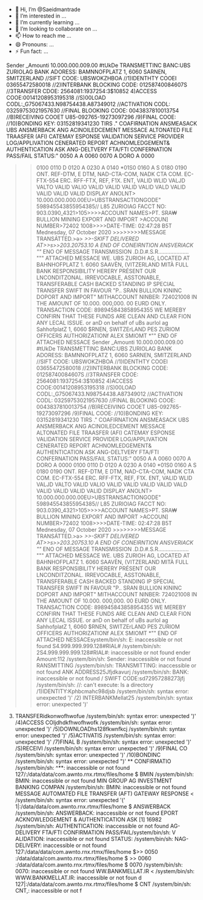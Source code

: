 - 👋 Hi, I’m @Saeidmantrade
- 👀 I’m interested in ...
- 🌱 I’m currently learning ...
- 💞️ I’m looking to collaborate on ...
- 📫 How to reach me ...
- 😄 Pronouns: ...
- ⚡ Fun fact: ...

<!---
Saeidmantrade/Saeidmantrade is a ✨ special ✨ repository because its `README.md` (this file) appears on your GitHub profile.
You can click the Preview link to take a look at your changes.
--->
Sender _Amounti 10.000.000.009.00 #tUkDe
TRANSMETTINC BANC:UBS ZURIOLAG
BANK ADORESS: BAMNNOFPLATZ 1, 6060 SARNEN, SMITZERLAND
//SIFT COOE: UBSWOKZHBOA
//1)IDENTHTY COOEI 03655472580018
//2)INTERBANK BLOCKING CODE: 01258740084607S
//3TRANSFER CDOE: 2564081:1937254:3$10852
4)ACCESS COOE:00141208953195318
//S)00LOAD CODL:_G75067433.N98754438.A87349012
//ACTIVATION CODL: 03259753021957630
//FINAL BLOOKING COOE: 0043837810013754
//B)RECEIVING COOET U85-092765-19273097296
/9)FINAL COOE:
//10)BONDING KEY: 03152819341230
TIRS
." COAFIRNATION ANSMEASACK
UBS
ANSMERBACK ANG ACINOILEDCEMENT MESSACE ALTONATED FILE TRAASFER (AFI) CATEMAY ESPONSE
VALIDATION SERVICE PROVIDER LOG/APPLIVATION CENERATED REPORT ACHNOMLEDGEMENT& AUTHENTICATION ASK
ANG-DELTVERY FTA/FTI CONFERNATION PASS/FAIL STATUS:"
0050
A
A 0060
0070
A DORO
A
0000
>>0100
0110
D
0120
A
0230
A
0140
*01S0
0160
A
S
0180
0190
ONT.
REF-DTM,
E
DTM,
NAD-CTA-COM,
NADK
CTA
COM.
EC-FTX-554
ERC.
RFF-FTX,
REF,
F1X.
ENT,
VALID
WLID
VALJD
VALTO
VALID
VALIO
VALID
VALID
VALID
VALID
VALD
VALID
VALID
VALID
VALID
DISPLAY
ANOLNT> 10.000.000.000.00EU>UBSTRANSACTIONGODE" 598945543855954385// L85 ZURIOIAG
FACCT NO: 903.0390_4321>105>>>>ACCOUNT NAMES>PT. SRA₩ BULLION MINING EXPORT AND IMPORT >ACCOUN]
NUMBER>72402 1008>>>>DATE-TIME: 02:47:28 B5T Mednesday, 07 October 2020 >>>>>>>>MESSAGE TRANSÁTTED.>ə>
*>>-SKIFT DELIVERED AT>>s>>203.20753.10
A END OF CONEIRNTION ANSVERIACK
""* ENO OF MESSAGE TRANSMISSION
.D.D.#.S.R....................
""" ATTACHED MESSACE
WE. UBS ZURIOH AG, LOCATED AT BAHNHOFPLATZ 1. 6060 SAAVÈN, (VITZERLAND MITÀ FULL BANK RESPONSIBILITY HERERY PRÉSENT
OUR LNCONDITZONAL. IRREVOCABLE, ASSTONABLE, TRANSFERABLE CASH BACKED STANDING IP SPECIAL TRANSFER SWIFT IN FAVOUR
"P.. SRAN BULLION KININC DOPORT AND IMPORT"
MITHACCOUNT NINBER: 724021008
IN THE AMOUNT OF 10.000. 000,000. 00 EURD ONLY.
TRANSACTION CODE: 898945843858954355
WE MEREBY CONFIRN THAT THESE FUNDS ARE CLEAN AND CLEAR FION ANY LECAL ISSUE.
or anD on behalf of uBs aurIol ag SahhofplatZ 1, 6060 $RNEN, SWITZErLAND
PES ZURIOM OFFICERS AUTHORIZATIONf
ALEX SMIOMT
*"" END OF ATTACHED NESSACE
>>Sender _Amounti 10.000.000.009.00 #tUkDe
TRANSMETTINC BANC:UBS ZURIOLAG
BANK ADORESS: BAMNNOFPLATZ 1, 6060 SARNEN, SMITZERLAND
//SIFT COOE: UBSWOKZHBOA
//1)IDENTHTY COOEI 03655472580018
//2)INTERBANK BLOCKING CODE: 01258740084607S
//3TRANSFER CDOE: 2564081:1937254:3$10852
4)ACCESS COOE:00141208953195318
//S)00LOAD CODL:_G75067433.N98754438.A87349012
//ACTIVATION CODL: 03259753021957630
//FINAL BLOOKING COOE: 0043837810013754
//B)RECEIVING COOET U85-092765-19273097296
/9)FINAL COOE:
//10)BONDING KEY: 03152819341230
TIRS
." COAFIRNATION ANSMEASACK
UBS
ANSMERBACK ANG ACINOILEDCEMENT MESSACE ALTONATED FILE TRAASFER (AFI) CATEMAY ESPONSE
VALIDATION SERVICE PROVIDER LOG/APPLIVATION CENERATED REPORT ACHNOMLEDGEMENT& AUTHENTICATION ASK
ANG-DELTVERY FTA/FTI CONFERNATION PASS/FAIL STATUS:"
0050
A
A 0060
0070
A DORO
A
0000
>>0100
0110
D
0120
A
0230
A
0140
*01S0
0160
A
S
0180
0190
ONT.
REF-DTM,
E
DTM,
NAD-CTA-COM,
NADK
CTA
COM.
EC-FTX-554
ERC.
RFF-FTX,
REF,
F1X.
ENT,
VALID
WLID
VALJD
VALTO
VALID
VALIO
VALID
VALID
VALID
VALID
VALD
VALID
VALID
VALID
VALID
DISPLAY
ANOLNT> 10.000.000.000.00EU>UBSTRANSACTIONGODE" 598945543855954385// L85 ZURIOIAG
FACCT NO: 903.0390_4321>105>>>>ACCOUNT NAMES>PT. SRA₩ BULLION MINING EXPORT AND IMPORT >ACCOUN]
NUMBER>72402 1008>>>>DATE-TIME: 02:47:28 B5T Mednesday, 07 October 2020 >>>>>>>>MESSAGE TRANSÁTTED.>ə>
*>>-SKIFT DELIVERED AT>>s>>203.20753.10
A END OF CONEIRNTION ANSVERIACK
""* ENO OF MESSAGE TRANSMISSION
.D.D.#.S.R....................
""" ATTACHED MESSACE
WE. UBS ZURIOH AG, LOCATED AT BAHNHOFPLATZ 1. 6060 SAAVÈN, (VITZERLAND MITÀ FULL BANK RESPONSIBILITY HERERY PRÉSENT
OUR LNCONDITZONAL. IRREVOCABLE, ASSTONABLE, TRANSFERABLE CASH BACKED STANDING IP SPECIAL TRANSFER SWIFT IN FAVOUR
"P.. SRAN BULLION KININC DOPORT AND IMPORT"
MITHACCOUNT NINBER: 724021008
IN THE AMOUNT OF 10.000. 000,000. 00 EURD ONLY.
TRANSACTION CODE: 898945843858954355
WE MEREBY CONFIRN THAT THESE FUNDS ARE CLEAN AND CLEAR FION ANY LECAL ISSUE.
or anD on behalf of uBs aurIol ag SahhofplatZ 1, 6060 $RNEN, SWITZErLAND
PES ZURIOM OFFICERS AUTHORIZATIONf
ALEX SMIOMT
*"" END OF ATTACHED NESSACEsystem/bin/sh: E: inaccessible or not found
S4.999.999.999.128#RIAL#
/system/bin/sh: 2S4.999.999.999.128#RIAL#: inaccessible or
not found
ender Amount:112
/system/bin/sh: Sender: inaccessible or not found
RANSMITTING
/system/bin/sh: TRANSMITTING: inaccessible or not found
ANK ADDRESS25Jfjdkavurj
/system/bin/sh: BANK: inaccessible or not found
/ SWIFT CODE:sd72957288273jfj
/system/bin/sh: //: can't execute: Is a directory
/1)IDENTITY:Kphbcmahc98djsb
/system/bin/sh: syntax error: unexpected ')'
/2) INTERBANKMellat25
/system/bin/sh: syntax error: unexpected ')'
3) TRANSFERidkonwofhwofue
/system/bin/sh: syntax error: unexpected ')'
/4)ACCESS COIjdhdkfhwofhwofk
/system/bin/sh: syntax error: unexpected ')'
/5)DOWNLOADhs128fkwnfkcj
/system/bin/sh: syntax error: unexpected ')'
/5)ACTIVATIS
/system/bin/sh: syntax error: unexpected ')'
/7)FINAL B
/system/bin/sh: syntax error: unexpected ')'
/S)RECEIVI
/system/bin/sh: syntax error: unexpected ')'
/9)FINAL CO
/system/bin/sh: syntax error: unexpected ')'
/10)BONDINC\
/system/bin/sh: syntax error: unexpected ")'
** CONFIRMATIO
/system/bin/sh: ^**: inaccessible or not found
127/:/data/data/com.awnto.rnx.rtmx/files/home $ BMIN
/system/bin/sh: BMIN: inaccessible or not found
MIN GROUP AG INVESTMENT BANKING COMPAN
/system/bin/sh: BMIN: inaccessible or not found
MESSAGE AUTOMATED FILE TRANSFER (AFT) GATEWAY RESPONSE <
/system/bin/sh: syntax error: unexpected '('
1|:/data/data/com.awnto.rnx.rtmx/files/home $ ANSWERBACK
/system/bin/sh: ANSWERBACK: inaccessible or not found
EPORT ACKNOWLEDGEMENT & AUTHENTICATION ASK
[1] 16982
/system/bin/sh: AUTHENTICATION: inaccessible or not found
AG-DELIVERY FTA/FTI CONFIRMATION PASS/FAIL/system/bin/sh: V
ALIDATION: inaccessible or not found
STATUS:
/system/bin/sh: NAG-DELIVERY: inaccessible or not found
127:/data/data/com.awnto.rnx.rtmx/files/home $>> 0050
:/data/data/com.awnto.rnx.rtmx/files/home $ >> 0060
:/data/data/com.awnto.rnx.rtmx/files/home $ 0070
/system/bin/sh: 0070: inaccessible or not found
WW.BANKMELLAT.IR
<
/system/bin/sh: WWW.BANKMELLAT.IR: inaccessible or not foun
d
127|:/data/data/com.awnto.rnx.rtmx/files/home $ CNT
/system/bin/sh: CNT,: inaccessible or not f
